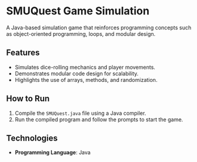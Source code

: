 # SMUQuest Game Simulation
A Java-based simulation game that reinforces programming concepts such as object-oriented programming, loops, and modular design.

## Features
- Simulates dice-rolling mechanics and player movements.
- Demonstrates modular code design for scalability.
- Highlights the use of arrays, methods, and randomization.

## How to Run
1. Compile the `SMUQuest.java` file using a Java compiler.
2. Run the compiled program and follow the prompts to start the game.

## Technologies
- **Programming Language**: Java
